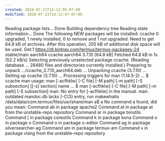 ```yaml
---
created: 2020-07-21T14:12:05-07:00
modified: 2020-07-21T14:12:47-07:00
---
```


Reading package lists... Done
Building dependency tree
Reading state information... Done
The following NEW packages will be installed:
  ccache
0 upgraded, 1 newly installed, 0 to remove and 1 not upgraded.
Need to get 64.8 kB of archives.
After this operation, 205 kB of additional disk space will be used.
Get:1 https://dl.bintray.com/termux/termux-packages-24 stable/main aarch64 ccache aarch64 3.7.10 [64.8 kB]
Fetched 64.8 kB in 1s (52.2 kB/s)
Selecting previously unselected package ccache.
(Reading database ... 28480 files and directories currently installed.)
Preparing to unpack .../ccache_3.7.10_aarch64.deb ...
Unpacking ccache (3.7.10) ...
Setting up ccache (3.7.10) ...
Processing triggers for man (1.14.5-2) ...
$ ccache man
usage: man [-acfhklw] [-C file] [-M path] [-m path] [-S subsection]
           [[-s] section] name ...
$ man [-acfhklw] [-C file] [-M path] [-m path] [-S subsection]
man: No entry for [-acfhklw] in the manual.
man: outdated mandoc.db lacks [-C(3) entry, run makewhatis /data/data/com.termux/files/usr/share/man
a$ a
No command a found, did you mean:
 Command ab in package apache2
 Command at in package at from the unstable-repo repository
 Command ar in package binutils
 Command [ in package coreutils
 Command k in package kona
 Command o in package o
 Command o in package o-editor
 Command ag in package silversearcher-ag
 Command am in package termux-am
 Command v in package vlang from the unstable-repo repository